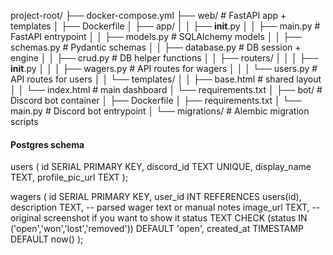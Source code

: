 project-root/
├── docker-compose.yml
├── web/ # FastAPI app + templates
│ ├── Dockerfile
│ ├── app/
│ │ ├── __init__.py
│ │ ├── main.py # FastAPI entrypoint
│ │ ├── models.py # SQLAlchemy models
│ │ ├── schemas.py # Pydantic schemas
│ │ ├── database.py # DB session + engine
│ │ ├── crud.py # DB helper functions
│ │ ├── routers/
│ │ │ ├── __init__.py
│ │ │ ├── wagers.py # API routes for wagers
│ │ │ └── users.py # API routes for users
│ │ └── templates/
│ │ ├── base.html # shared layout
│ │ └── index.html # main dashboard
│ └── requirements.txt
│
├── bot/ # Discord bot container
│ ├── Dockerfile
│ ├── requirements.txt
│ └── main.py # Discord bot entrypoint
│
└── migrations/ # Alembic migration scripts



#### Postgres schema
users (
  id SERIAL PRIMARY KEY,
  discord_id TEXT UNIQUE,
  display_name TEXT,
  profile_pic_url TEXT
);

wagers (
  id SERIAL PRIMARY KEY,
  user_id INT REFERENCES users(id),
  description TEXT,        -- parsed wager text or manual notes
  image_url TEXT,          -- original screenshot if you want to show it
  status TEXT CHECK (status IN ('open','won','lost','removed')) DEFAULT 'open',
  created_at TIMESTAMP DEFAULT now()
);
